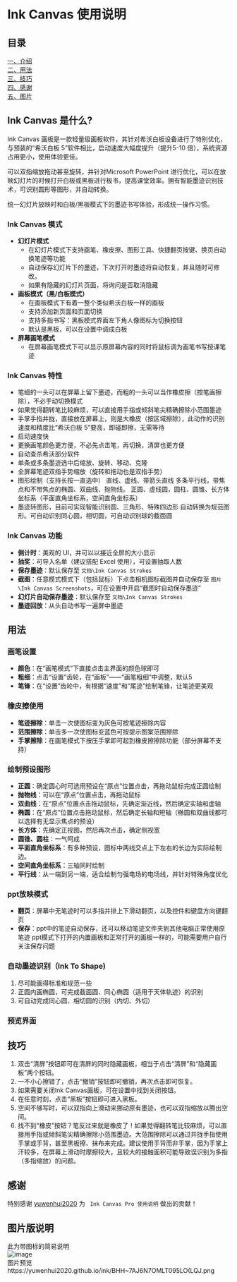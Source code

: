 # Ink Canvas 使用说明

## 目录
[一、介绍](#intro)  
[二、用法](#usage)  
[三、技巧](#skill)  
[四、感谢](#thank)  
[五、图片](#pictu)
## Ink Canvas 是什么? <span id='intro'></span>
Ink Canvas 画板是一款轻量级画板软件，其针对希沃白板设备进行了特别优化，与预装的“希沃白板 5”软件相比，启动速度大幅度提升（提升5-10 倍），系统资源占用更小，使用体验更佳。  

可以双指缩放拖动甚至旋转，并针对Microsoft PowerPoint 进行优化，可以在放映幻灯片的时候打开白板或黑板进行板书，提高课堂效率。拥有智能墨迹识别技术，可识别圆形等图形，并自动转换。  

统一幻灯片放映时和白板/黑板模式下的墨迹书写体验，形成统一操作习惯。

### Ink Canvas 模式

* **幻灯片模式**
    *  在幻灯片模式下支持画笔、橡皮擦、图形工具、快捷翻页按键、换页自动换笔迹等功能
    *  自动保存幻灯片下的墨迹，下次打开时墨迹将自动恢复，并且随时可修改。
    *  如果有隐藏的幻灯片页面，将询问是否取消隐藏
* **画板模式（黑/白板模式）**
    *  在画板模式下有着一整个类似希沃白板一样的画板
    *  支持添加新页面和页面切换
    *  支持多指书写：黑板模式界面左下角人像图标为切换按钮
	*  默认是黑板，可以在设置中调成白板
* **屏幕画笔模式**
    *  在屏幕画笔模式下可以显示原屏幕内容的同时将鼠标调为画笔书写授课笔迹

### Ink Canvas 特性
* 笔细的一头可以在屏幕上留下墨迹，而粗的一头可以当作橡皮擦（按笔画擦除），不必手动切换模式
* 如果觉得翻转笔比较麻烦，可以直接用手指或倾斜笔尖精确擦除小范围墨迹
* 手掌手指并拢，直接放在屏幕上，则是大橡皮（按区域擦除），此动作的识别速度和精度比“希沃白板 5”要高，即碰即擦，无需等待
* 启动速度快
* 更换画笔颜色更方便，不必先点击笔，再切换，清屏也更方便
* 自动查杀希沃部分软件
* 单条或多条墨迹选中后缩放、旋转、移动、克隆
* 全屏幕笔迹双指手势缩放（旋转和拖动也是双指手势）
* 图形绘制（支持长按一直选中）
  直线、虚线、带箭头直线
  多条平行线，带焦点和不带焦点的椭圆、双曲线、抛物线。
  正圆、虚线圆，圆柱、圆锥、长方体
  坐标系（平面直角坐标系，空间直角坐标系）
* 墨迹转图形，目前可实现智能识别圆、三角形、特殊四边形
  自动转换为规范图形。可自动识别同心圆，相切圆，可自动识别球的截面圆

### Ink Canvas 功能  
* **倒计时**：美观的 UI，并可以以接近全屏的大小显示
* **抽奖**：可导入名单（建议搭配 Excel 使用），可设置抽取人数
* **保存墨迹**：默认保存至 `文档\Ink Canvas Strokes`
* **截图**：任意模式模式下（包括鼠标）下点击相机图标截图并自动保存至 `图片\Ink Canvas Screenshots`，可在设置中开启“截图时自动保存墨迹”
* **幻灯片自动保存墨迹**：默认保存至 `文档\Ink Canvas Strokes`
* **墨迹回放**：从头自动书写一遍屏中墨迹


## 用法 <span id='usage'></span>
### 画笔设置
* **颜色**：在“画笔模式”下直接点击主界面的颜色球即可
* **粗细**：点击“设置”齿轮，在“画板”——“画笔粗细”中调整，默认5
* **笔锋**：在“设置”齿轮中，有根据“速度”和“尾迹”绘制笔锋，让笔迹更美观
### 橡皮擦使用
* **笔迹擦除**：单击一次使图标变为灰色可按笔迹擦除内容
* **范围擦除**：单击多一次使图标变蓝色可按提示图案范围擦除
* **手掌擦除**：在画笔模式下按压手掌即可起到橡皮擦擦除功能（部分屏幕不支持）
### 绘制预设图形
* **正圆**：确定圆心时可选用预设在“原点”位置点击，再拖动鼠标完成正圆绘制
* **抛物线**：可以在“原点”位置点击，再拖动鼠标
* **双曲线**：在“原点”位置点击拖动鼠标，先确定渐近线，然后确定实轴和虚轴
* **椭圆**：在“原点”位置点击拖动鼠标，然后确定长轴和短轴（椭圆和双曲线都可以选择有无显示焦点的预设）
* **长方体**：先确定正视图，然后再次点击，确定侧视宽
* **圆锥、圆柱**：一气呵成
* **平面直角坐标系**：有多种预设，图标中两线交点上下左右的长边为实际绘制边。
* **空间直角坐标系**：三轴同时绘制
* **平行线**：从一端到另一端，适合绘制匀强电场的电场线，并针对特殊角度优化
### ppt放映模式
* **翻页**：屏幕中无笔迹时可以多指并排上下滑动翻页，以及控件和键盘方向键翻页
* **保存**：ppt中的笔迹自动保存，还可以移动笔迹文件夹到其他电脑正常使用原笔迹
ppt模式下打开的内置画板和正常打开的画板一样的，可能需要用户自行关注保存问题
### 自动墨迹识别（Ink To Shape)
1. 尽可能画得标准和规范一些
2. 正圆内画椭圆，可完成截面圆、同心椭圆（适用于天体轨迹）的识别
3. 可自动完成同心圆、相切圆的识别（内切、外切）

### 预览界面

## 技巧 <span id='skill'></span>
1. 双击“清屏”按钮即可在清屏的同时隐藏画板，相当于点击“清屏”和“隐藏画板”两个按钮。
2. 一不小心擦错了，点击“撤销”按钮即可撤销，再次点击即可恢复。
3. 如果需要关闭Ink Canvas画板，可在设置中找到关闭按钮。
4. 在任意时刻，点击“黑板”按钮即可进入黑板。
5. 空间不够写时，可以双指向上滑动来挪动原有墨迹，也可以双指缩放以腾出空间。
6. 找不到“橡皮”按钮？笔反过来就是橡皮了！如果觉得翻转笔比较麻烦，可以直接用手指或倾斜笔尖精确擦除小范围墨迹。大范围擦除可以通过并拢手指使用手掌或手背，甚至黑板擦、抹布来完成。建议使用手背而非手掌，因为手掌上汗较多，在屏幕上滑动时摩擦较大，且较大的接触面积可能导致误识别为多指（多指缩放）的问题。

## 感谢 <span id='thank'></span>
特别感谢 [yuwenhui2020](https://github.com/yuwenhui2020) 为 ` Ink Canvas Pro 使用说明` 做出的贡献！

## 图片版说明<span id='pictu'></span>

此为带图标的简易说明  
![image](image1.png)  
图片预览https://yuwenhui2020.github.io/ink/BHH~7AJ6N7OMLT095LO(LQJ.png

